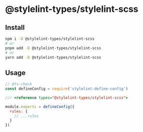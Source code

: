 # @stylelint-types/stylelint-scss

## Install

```sh
npm i -D @stylelint-types/stylelint-scss
# or
pnpm add -D @stylelint-types/stylelint-scss
# or
yarn add -D @stylelint-types/stylelint-scss
```

## Usage

```js
// @ts-check
const defineConfig = require('stylelint-define-config')

/// <reference types="@stylelint-types/stylelint-scss">

module.exports = defineConfig({
  rules: {
    // ...rules
  }
})
```
